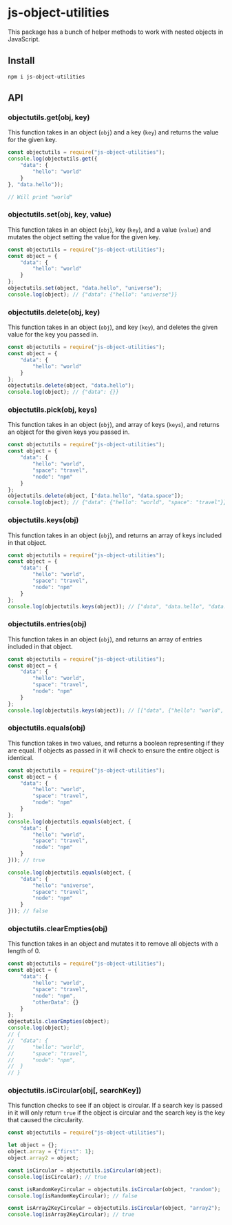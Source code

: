 # js-object-utilities

This package has a bunch of helper methods to work with nested objects in JavaScript.

## Install

```
npm i js-object-utilities
```

## API

### objectutils.get(obj, key)

This function takes in an object (`obj`) and a key (`key`) and returns the value for the given key.

```js
const objectutils = require("js-object-utilities");
console.log(objectutils.get({
	"data": {
		"hello": "world"
	}
}, "data.hello"));

// Will print "world"
```

### objectutils.set(obj, key, value)

This function takes in an object (`obj`), key (`key`), and a value (`value`) and mutates the object setting the value for the given key.

```js
const objectutils = require("js-object-utilities");
const object = {
	"data": {
		"hello": "world"
	}
};
objectutils.set(object, "data.hello", "universe");
console.log(object); // {"data": {"hello": "universe"}}
```

### objectutils.delete(obj, key)

This function takes in an object (`obj`), and key (`key`), and deletes the given value for the key you passed in.

```js
const objectutils = require("js-object-utilities");
const object = {
	"data": {
		"hello": "world"
	}
};
objectutils.delete(object, "data.hello");
console.log(object); // {"data": {}}
```

### objectutils.pick(obj, keys)

This function takes in an object (`obj`), and array of keys (`keys`), and returns an object for the given keys you passed in.

```js
const objectutils = require("js-object-utilities");
const object = {
	"data": {
		"hello": "world",
		"space": "travel",
		"node": "npm"
	}
};
objectutils.delete(object, ["data.hello", "data.space"]);
console.log(object); // {"data": {"hello": "world", "space": "travel"}}
```

### objectutils.keys(obj)

This function takes in an object (`obj`), and returns an array of keys included in that object.

```js
const objectutils = require("js-object-utilities");
const object = {
	"data": {
		"hello": "world",
		"space": "travel",
		"node": "npm"
	}
};
console.log(objectutils.keys(object)); // ["data", "data.hello", "data.space", "data.node"]
```

### objectutils.entries(obj)

This function takes in an object (`obj`), and returns an array of entries included in that object.

```js
const objectutils = require("js-object-utilities");
const object = {
	"data": {
		"hello": "world",
		"space": "travel",
		"node": "npm"
	}
};
console.log(objectutils.keys(object)); // [["data", {"hello": "world", "space": "travel", "node": "npm"}], ["data.hello", "world"], ["data.space", "travel"], ["data.node", "npm]]
```

### objectutils.equals(obj)

This function takes in two values, and returns a boolean representing if they are equal. If objects as passed in it will check to ensure the entire object is identical.

```js
const objectutils = require("js-object-utilities");
const object = {
	"data": {
		"hello": "world",
		"space": "travel",
		"node": "npm"
	}
};
console.log(objectutils.equals(object, {
	"data": {
		"hello": "world",
		"space": "travel",
		"node": "npm"
	}
})); // true

console.log(objectutils.equals(object, {
	"data": {
		"hello": "universe",
		"space": "travel",
		"node": "npm"
	}
})); // false
```

### objectutils.clearEmpties(obj)

This function takes in an object and mutates it to remove all objects with a length of 0.

```js
const objectutils = require("js-object-utilities");
const object = {
	"data": {
		"hello": "world",
		"space": "travel",
		"node": "npm",
		"otherData": {}
	}
};
objectutils.clearEmpties(object);
console.log(object);
// {
// 	"data": {
// 		"hello": "world",
// 		"space": "travel",
// 		"node": "npm",
// 	}
// }
```

### objectutils.isCircular(obj[, searchKey])

This function checks to see if an object is circular. If a search key is passed in it will only return `true` if the object is circular and the search key is the key that caused the circularity.

```js
const objectutils = require("js-object-utilities");

let object = {};
object.array = {"first": 1};
object.array2 = object;

const isCircular = objectutils.isCircular(object);
console.log(isCircular); // true

const isRandomKeyCircular = objectutils.isCircular(object, "random");
console.log(isRandomKeyCircular); // false

const isArray2KeyCircular = objectutils.isCircular(object, "array2");
console.log(isArray2KeyCircular); // true
```

